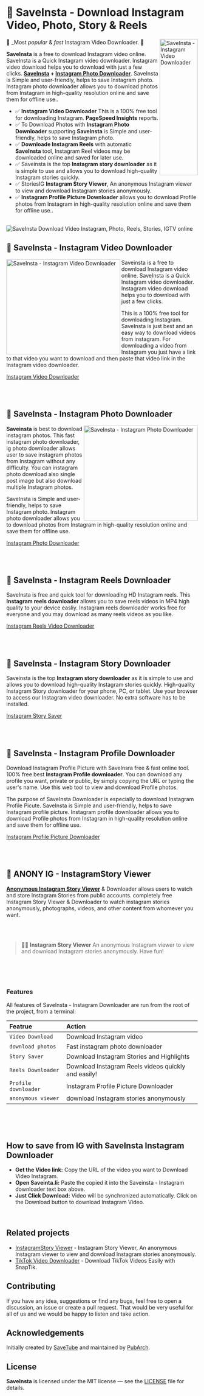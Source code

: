 # 🚀 SaveInsta - Download Instagram Video, Photo, Story & Reels

<img src="https://i.imgur.com/n3sMtoN.png" align="right"     alt="SaveInsta - Instagram Video Downloader" width="100" height="358">

🌟 _Most *popular* & *fast* Instagram Video Downloader. 🌟

**SaveInsta** is a free to download Instagram video online. SaveInsta is a Quick Instagram video downloader. Instagram video download helps you to download with just a few clicks. **[SaveInsta](https://saveinsta.li/) + [Instagram Photo Downloader](https://saveinsta.li/instagram-photo-download/)**. SaveInsta is Simple and user-friendly, helps to save Instagram photo. Instagram photo downloader allows you to download photos from Instagram  in high-quality resolution online and save them for offline use..

- ✅ **Instagram Video Downloader** This is a 100% free tool for downloading Instagram. **PageSpeed Insights** reports.
- ✅ To Download Photos with **Instagram Photo Downloader** supporting **SaveInsta** is Simple and user-friendly, helps to save Instagram photo.
- ✅ **Downloade Instagram Reels** with automatic **SaveInsta** tool, Instagram Reel videos may be downloaded online and saved for later use. 
- ✅ Saveinsta is the top **Instagram story downloader** as it is simple to use and allows you to download high-quality Instagram stories quickly.
- ✅ StoriesIG **Instagram Story Viewer**, An anonymous Instagram viewer to view and download Instagram stories anonymously.
- ✅ **Instagram Profile Picture Downloader** allows you to download Profile photos from Instagram in high-quality resolution online and save them for offline use..


<br>

<img src="https://i.imgur.com/glIQYIL.png" alt="SaveInsta Download Video Instagram, Photo, Reels, Stories, IGTV online">


<br>


## 🔔 SaveInsta - Instagram Video Downloader


<img src="https://i.imgur.com/n3xDUsD.png" align="left" alt="SaveInsta - Instagram Video Downloader" width="300" height="250">

Saveinsta is a free to download Instagram video online. SaveInsta is a Quick Instagram video downloader. Instagram video download helps you to download with just a few clicks.

This is a 100% free tool for downloading Instagram. SaveInsta is just best and an easy way to download videos from instagram. For downloading a video from Instagram you just have a link to that video you want to download and then paste that video link in the Instagram video downloader.

[Instagram Video Downloader](https://saveinsta.li/)

<br>
<br>


## 🔔 SaveInsta - Instagram Photo Downloader


<img src="https://i.imgur.com/CDC7y86.png" align="right" alt="SaveInsta - Instagram Photo Downloader" width="300" height="250">

**Saveinsta** is best to download instagram photos. This fast instagram photo downloader, ig photo downloader allows user to save instagram photos from Instagram without any difficulty. You can instagram photo download also single post image but also download multiple Instagram photos.

SaveInsta is Simple and user-friendly, helps to save Instagram photo. Instagram photo downloader allows you to download photos from Instagram  in high-quality resolution online and save them for offline use.

[Instagram Photo Downloader](https://saveinsta.li/instagram-photo-download/)


<br>
<br>


## 🔔 SaveInsta - Instagram Reels Downloader


SaveInsta is free and quick tool for downloading HD Instagram reels. This **Instagram reels downloader** allows you to save reels videos in MP4 high quality to your device easliy. Instagram reels downloader works free for everyone and you may download as many reels videos as you like.

[Instagram Reels Video Downloader](https://saveinsta.li/instagram-reels-video-download/)

<br>
<br>



## 🔔 SaveInsta - Instagram Story Downloader


Saveinsta is the top **Instagram story downloader** as it is simple to use and allows you to download high-quality Instagram stories quickly. High-quality Instagram Story downloader for your phone, PC, or tablet. Use your browser to access our Instagram video downloader. No extra software has to be installed.

[Instagram Story Saver](https://saveinsta.li/instagram-story-download)

<br>
<br>



## 🔔 SaveInsta - Instagram Profile Downloader


Download Instagram Profile Picture with SaveInsra free & fast online tool. 100% free best **Instagram Profile downloader**. You can download any profile you want, private or public, by simply copying the URL or typing the user's name. Use this web tool to view and download Profile photos.

The purpose of SaveInsta Downloader is especially to download Instagram Profile Picute. SaveInsta is Simple and user-friendly, helps to save Instagram profile picture. Instagram profile downloader allows you to download Profile photos from Instagram in high-quality resolution online and save them for offline use.

[Instagram Profile Picture Downloader](https://saveinsta.li/instagram-profile-downloader/)

<br>
<br>

## 🔔 ANONY IG - InstagramStory Viewer


**[Anonymous Instagram Story Viewer](https://saveinsta.li/instagram-story-download)** & Downloader allows users to watch and store Instagram Stories from public accounts. completely free Instagram Story Viewer & Downloader to watch instagram stories anonymously, photographs, videos, and other content from whomever you want. 

<br>
<br>



> 🧑‍🚀 **Instagram Story Viewer** An anonymous Instagram viewer to view and download Instagram stories anonymously. Have fun!

<br>
<br>
<br>

### Features

All features of SaveInsta - Instagram Downloader are run from the root of the project, from a terminal:

| Featrue               | Action                                             |
| :-------------------- | :------------------------------------------------- |
| `Video Download`      | Download Instagram video                           |
| `download photos`     | Fast instagram photo downloader                    |
| `Story Saver`         | Download Instagram Stories and Highlights          |
| `Reels Downloader`    | Download Instagram Reels videos quickly and easily!|
| `Profile downloader`  | Instagram Profile Picture Downloader               |
| `anonymous viewer`    | download Instagram stories anonymously             |

<br>
<br>
<br>



##  How to save from IG with SaveInsta Instagram Downloader

-  **Get the Video link:** Copy the URL of the video you want to Download Video Instagram.
-  **Open Saveinta.li:**  Paste the copied it into the Saveinsta - Instagram downloader text box above.
-  **Just Click Download:** Video will be synchronized automatically. Click on the Download button to download Instagram Video.


<br>

## Related projects

- [InstagramStory Viewer](https://tailnext.vercel.app/) - Instagram Story Viewer, An anonymous Instagram viewer to view and download Instagram stories anonymously.
- [TikTok Video Downloader](https://snaptik.cyou/) - Download TikTok Videos Easily with SnapTik.

## Contributing

If you have any idea, suggestions or find any bugs, feel free to open a discussion, an issue or create a pull request.
That would be very useful for all of us and we would be happy to listen and take action.

## Acknowledgements

Initially created by [SaveTube](https:savetube.cam) and maintained by  [PubArch](https://github.com/).

## License

**SaveInsta** is licensed under the MIT license — see the [LICENSE](./LICENSE.md) file for details.
